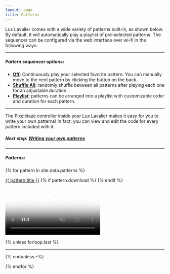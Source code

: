 ```yaml
---
layout: page
title: Patterns
---
```


Lux Lavalier comes with a wide variety of patterns built-in, as shown below.
By default, it will automatically play a playlist of pre-selected patterns.
The sequencer can be configured via the web interface over wi-fi in the following ways:

---

##### Pattern sequencer options:

* <b><u>Off</u></b>: Continuously play your selected favorite pattern. You can manually move to the next pattern by clicking the button on the back.
* <b><u>Shuffle All</u></b>: randomly shuffle between all patterns after playing each one for an adjustable duration.
* <b><u>Playlist</u></b>: patterns can be arranged into a playlist with customizable order and duration for each pattern.

---

The Pixelblaze controller inside your Lux Lavalier makes it easy for you to write your own patterns! In fact, you can view and edit the code for every pattern included with it.

##### Next step: [Writing your own patterns](/code)

---

##### Patterns:

<!-- Lux Lavalier has {{ site.data.patterns | size }} different patterns so far: -->

<!-- uncomment to sort patterns alphabetically, as opposed to the order they appear in the patterns.yml data file -->
<!-- {% assign sorted_patterns = site.data.patterns | sort: "title" %} -->

{% for pattern in site.data.patterns %}

<a id="{{ pattern.name }}" href="#{{ pattern.name }}">{{ pattern.title }}</a> {% if pattern.download %} <a href="/assets/patterns/{{ pattern.download }}"><i class="bi bi-cloud-download"></i></a> {% endif %}

<div class="ratio ratio-1x1">
  <video poster="//i.imgur.com/{{ pattern.imgurId }}.png" preload="auto" autoplay="autoplay" muted="muted" loop="loop" loading="lazy">
    <source src="//i.imgur.com/{{ pattern.imgurId }}.mp4" type="video/mp4">
  </video>
</div>

{% unless forloop.last %}

---

{% endunless -%}

{% endfor %}
